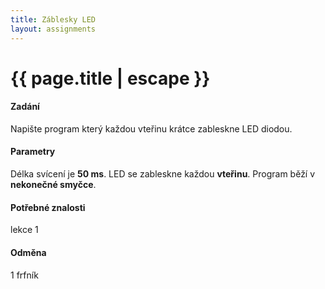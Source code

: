 ```yaml
---
title: Záblesky LED
layout: assignments
---
```


# {{ page.title | escape }}

#### Zadání

Napište program který každou vteřinu krátce zableskne LED diodou.

#### Parametry

Délka svícení je **50 ms**.
LED se zableskne každou **vteřinu**.
Program běží v **nekonečné smyčce**.

#### Potřebné znalosti

lekce 1

#### Odměna
1 frfník